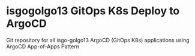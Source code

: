 # isgogolgo13 GitOps K8s Deploy to ArgoCD
Git repository for all isgo-golgo13 ArgoCD (GitOps K8s) applications using ArgoCD App-of-Apps Pattern
